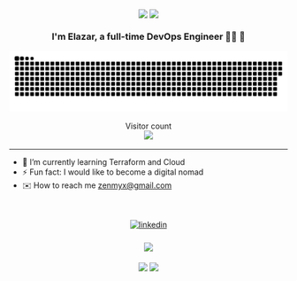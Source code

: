 <div align="center">
<img src="https://raw.githubusercontent.com/awakzdev/awakzdev/main/headergitdark.gif#gh-dark-mode-only" align="center" height="325" />
<img src="https://raw.githubusercontent.com/awakzdev/awakzdev/main/headergitlight.gif#gh-light-mode-only" align="center" height="325" />
</div>  
 
### <div align="center">I'm Elazar, a full-time DevOps Engineer 👨‍💻  🚀</div>  

<a href=#><img src="contributions.svg"></a>

<p align="center"> 
  Visitor count<br>
  <img src="https://profile-counter.glitch.me/awakzdev/count.svg" />
</p>


<hr>

- 🌱 I’m currently learning Terraform and Cloud  
- ⚡ Fun fact: I would like to become a digital nomad
- ✉️ How to reach me [zenmyx@gmail.com](mailto:zenmyx@gmail.com)  

<br/>  

</td></tr></table>  



<br/>  

 
<div align="center">
<a href="https://linkedin.com/in/ellie-chodjayev" target="_blank">
<img src=https://img.shields.io/badge/linkedin-%231E77B5.svg?&style=for-the-badge&logo=linkedin&logoColor=white alt=linkedin style="margin-bottom: 5px;" />
</a>  
</div>  
  

<br/>  

 
<div align="center"><img src="https://github-readme-stats.vercel.app/api?username=awakzdev&show_icons=true&count_private=true&hide_border=true" align="center" /></div>
  
<br/>  

<div align="center">
            <a href="https://paypal.me/zenmyx" target="_blank" style="display: inline-block;">
                <img
                    src="https://img.shields.io/badge/Donate-PayPal-blue.svg?style=flat-square&logo=paypal" 
                    align="center"
                />
            </a>
            <a href="https://www.buymeacoffee.com/zenmyx" target="_blank" style="display: inline-block;">
                <img
                    src="https://img.shields.io/badge/Donate-Buy%20Me%20A%20Coffee-orange.svg?style=flat-square&logo=buymeacoffee" 
                    align="center"
                />
            </a></div>
